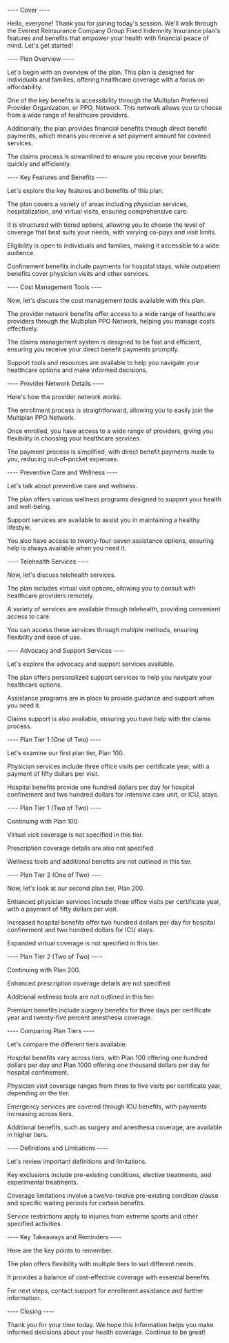 ---- Cover ----

Hello, everyone! Thank you for joining today's session. We'll walk through the Everest Reinsurance Company Group Fixed Indemnity Insurance plan's features and benefits that empower your health with financial peace of mind. Let's get started!

---- Plan Overview ----

Let's begin with an overview of the plan. This plan is designed for individuals and families, offering healthcare coverage with a focus on affordability. 

One of the key benefits is accessibility through the Multiplan Preferred Provider Organization, or PPO, Network. This network allows you to choose from a wide range of healthcare providers.

Additionally, the plan provides financial benefits through direct benefit payments, which means you receive a set payment amount for covered services.

The claims process is streamlined to ensure you receive your benefits quickly and efficiently.

---- Key Features and Benefits ----

Let's explore the key features and benefits of this plan. 

The plan covers a variety of areas including physician services, hospitalization, and virtual visits, ensuring comprehensive care.

It is structured with tiered options, allowing you to choose the level of coverage that best suits your needs, with varying co-pays and visit limits.

Eligibility is open to individuals and families, making it accessible to a wide audience.

Confinement benefits include payments for hospital stays, while outpatient benefits cover physician visits and other services.

---- Cost Management Tools ----

Now, let's discuss the cost management tools available with this plan. 

The provider network benefits offer access to a wide range of healthcare providers through the Multiplan PPO Network, helping you manage costs effectively.

The claims management system is designed to be fast and efficient, ensuring you receive your direct benefit payments promptly.

Support tools and resources are available to help you navigate your healthcare options and make informed decisions.

---- Provider Network Details ----

Here's how the provider network works. 

The enrollment process is straightforward, allowing you to easily join the Multiplan PPO Network.

Once enrolled, you have access to a wide range of providers, giving you flexibility in choosing your healthcare services.

The payment process is simplified, with direct benefit payments made to you, reducing out-of-pocket expenses.

---- Preventive Care and Wellness ----

Let's talk about preventive care and wellness. 

The plan offers various wellness programs designed to support your health and well-being.

Support services are available to assist you in maintaining a healthy lifestyle.

You also have access to twenty-four-seven assistance options, ensuring help is always available when you need it.

---- Telehealth Services ----

Now, let's discuss telehealth services. 

The plan includes virtual visit options, allowing you to consult with healthcare providers remotely.

A variety of services are available through telehealth, providing convenient access to care.

You can access these services through multiple methods, ensuring flexibility and ease of use.

---- Advocacy and Support Services ----

Let's explore the advocacy and support services available. 

The plan offers personalized support services to help you navigate your healthcare options.

Assistance programs are in place to provide guidance and support when you need it.

Claims support is also available, ensuring you have help with the claims process.

---- Plan Tier 1 (One of Two) ----

Let's examine our first plan tier, Plan 100.

Physician services include three office visits per certificate year, with a payment of fifty dollars per visit.

Hospital benefits provide one hundred dollars per day for hospital confinement and two hundred dollars for intensive care unit, or ICU, stays.

---- Plan Tier 1 (Two of Two) ----

Continuing with Plan 100.

Virtual visit coverage is not specified in this tier.

Prescription coverage details are also not specified.

Wellness tools and additional benefits are not outlined in this tier.

---- Plan Tier 2 (One of Two) ----

Now, let's look at our second plan tier, Plan 200.

Enhanced physician services include three office visits per certificate year, with a payment of fifty dollars per visit.

Increased hospital benefits offer two hundred dollars per day for hospital confinement and two hundred dollars for ICU stays.

Expanded virtual coverage is not specified in this tier.

---- Plan Tier 2 (Two of Two) ----

Continuing with Plan 200.

Enhanced prescription coverage details are not specified.

Additional wellness tools are not outlined in this tier.

Premium benefits include surgery benefits for three days per certificate year and twenty-five percent anesthesia coverage.

---- Comparing Plan Tiers ----

Let's compare the different tiers available.

Hospital benefits vary across tiers, with Plan 100 offering one hundred dollars per day and Plan 1000 offering one thousand dollars per day for hospital confinement.

Physician visit coverage ranges from three to five visits per certificate year, depending on the tier.

Emergency services are covered through ICU benefits, with payments increasing across tiers.

Additional benefits, such as surgery and anesthesia coverage, are available in higher tiers.

---- Definitions and Limitations ----

Let's review important definitions and limitations.

Key exclusions include pre-existing conditions, elective treatments, and experimental treatments.

Coverage limitations involve a twelve-twelve pre-existing condition clause and specific waiting periods for certain benefits.

Service restrictions apply to injuries from extreme sports and other specified activities.

---- Key Takeaways and Reminders ----

Here are the key points to remember.

The plan offers flexibility with multiple tiers to suit different needs.

It provides a balance of cost-effective coverage with essential benefits.

For next steps, contact support for enrollment assistance and further information.

---- Closing ----

Thank you for your time today. We hope this information helps you make informed decisions about your health coverage. Continue to be great!